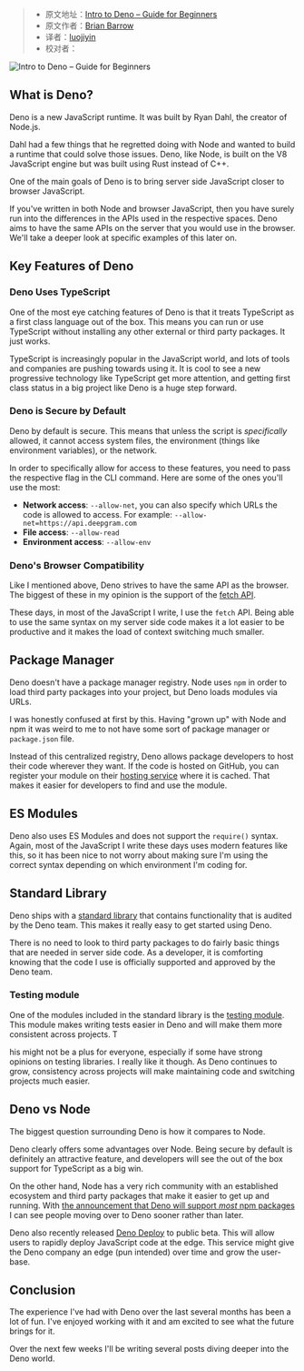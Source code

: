 > - 原文地址：[Intro to Deno – Guide for Beginners](https://www.freecodecamp.org/news/intro-to-deno/)
> - 原文作者：[Brian Barrow](https://www.freecodecamp.org/news/author/brian/)
> - 译者：[luojiyin](https://github.com/luojiyin1987)
> - 校对者：

![Intro to Deno – Guide for Beginners](https://www.freecodecamp.org/news/content/images/size/w2000/2022/09/Screen-Shot-2022-09-07-at-4.09.00-PM.png)

## What is Deno?

Deno is a new JavaScript runtime. It was built by Ryan Dahl, the creator of Node.js.

Dahl had a few things that he regretted doing with Node and wanted to build a runtime that could solve those issues. Deno, like Node, is built on the V8 JavaScript engine but was built using Rust instead of C++.

One of the main goals of Deno is to bring server side JavaScript closer to browser JavaScript.

If you've written in both Node and browser JavaScript, then you have surely run into the differences in the APIs used in the respective spaces. Deno aims to have the same APIs on the server that you would use in the browser. We'll take a deeper look at specific examples of this later on.

## Key Features of Deno

### Deno Uses TypeScript

One of the most eye catching features of Deno is that it treats TypeScript as a first class language out of the box. This means you can run or use TypeScript without installing any other external or third party packages. It just works.

TypeScript is increasingly popular in the JavaScript world, and lots of tools and companies are pushing towards using it. It is cool to see a new progressive technology like TypeScript get more attention, and getting first class status in a big project like Deno is a huge step forward.

### Deno is Secure by Default

Deno by default is secure. This means that unless the script is _specifically_ allowed, it cannot access system files, the environment (things like environment variables), or the network.

In order to specifically allow for access to these features, you need to pass the respective flag in the CLI command. Here are some of the ones you'll use the most:

- **Network access**: `--allow-net`, you can also specify which URLs the code is allowed to access. For example: `--allow-net=https://api.deepgram.com`
- **File access**: `--allow-read`
- **Environment access**: `--allow-env`

### Deno's Browser Compatibility

Like I mentioned above, Deno strives to have the same API as the browser. The biggest of these in my opinion is the support of the [fetch API](https://developer.mozilla.org/en-US/docs/Web/API/Fetch_API).

These days, in most of the JavaScript I write, I use the `fetch` API. Being able to use the same syntax on my server side code makes it a lot easier to be productive and it makes the load of context switching much smaller.

## Package Manager

Deno doesn't have a package manager registry. Node uses `npm` in order to load third party packages into your project, but Deno loads modules via URLs.

I was honestly confused at first by this. Having "grown up" with Node and npm it was weird to me to not have some sort of package manager or `package.json` file.

Instead of this centralized registry, Deno allows package developers to host their code wherever they want. If the code is hosted on GitHub, you can register your module on their [hosting service](https://deno.land/x) where it is cached. That makes it easier for developers to find and use the module.

## ES Modules

Deno also uses ES Modules and does not support the `require()` syntax. Again, most of the JavaScript I write these days uses modern features like this, so it has been nice to not worry about making sure I'm using the correct syntax depending on which environment I'm coding for.

## Standard Library

Deno ships with a [standard library](https://deno.land/std@0.138.0) that contains functionality that is audited by the Deno team. This makes it really easy to get started using Deno.

There is no need to look to third party packages to do fairly basic things that are needed in server side code. As a developer, it is comforting knowing that the code I use is officially supported and approved by the Deno team.

### Testing module

One of the modules included in the standard library is the [testing module](https://deno.land/std@0.109.0/testing). This module makes writing tests easier in Deno and will make them more consistent across projects. T

his might not be a plus for everyone, especially if some have strong opinions on testing libraries. I really like it though. As Deno continues to grow, consistency across projects will make maintaining code and switching projects much easier.

## Deno vs Node

The biggest question surrounding Deno is how it compares to Node.

Deno clearly offers some advantages over Node. Being secure by default is definitely an attractive feature, and developers will see the out of the box support for TypeScript as a big win.

On the other hand, Node has a very rich community with an established ecosystem and third party packages that make it easier to get up and running. With [the announcement that Deno will support _most_ npm packages](https://deno.com/blog/v1.25#experimental-npm-support) I can see people moving over to Deno sooner rather than later.

Deno also recently released [Deno Deploy](https://deno.com/deploy) to public beta. This will allow users to rapidly deploy JavaScript code at the edge. This service might give the Deno company an edge (pun intended) over time and grow the user-base.

## Conclusion

The experience I've had with Deno over the last several months has been a lot of fun. I've enjoyed working with it and am excited to see what the future brings for it.

Over the next few weeks I'll be writing several posts diving deeper into the Deno world.
